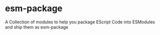 # esm-package
A Collection of modules to help you package EScript Code into ESModules and ship them as esm-package
